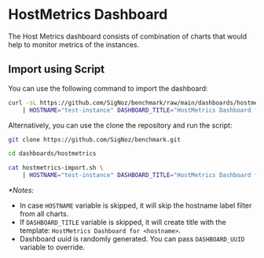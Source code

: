 # HostMetrics Dashboard

The Host Metrics dashboard consists of combination of charts that would help to monitor metrics of the instances.


## Import using Script

You can use the following command to import the dashboard:

```bash
curl -sL https://github.com/SigNoz/benchmark/raw/main/dashboards/hostmetrics/hostmetrics-import.sh \
    | HOSTNAME="test-instance" DASHBOARD_TITLE="HostMetrics Dashboard for test-instance" bash
```

Alternatively, you can use the clone the repository and run the script:

```bash
git clone https://github.com/SigNoz/benchmark.git

cd dashboards/hostmetrics

cat hostmetrics-import.sh \
    | HOSTNAME="test-instance" DASHBOARD_TITLE="HostMetrics Dashboard for test-instance" bash
```

_*Notes:_
- In case `HOSTNAME` variable is skipped, it will skip the hostname label filter from all charts.
- If `DASHBOARD_TITLE` variable is skipped, it will create title with the template: `HostMetrics Dashboard for <hostname>`.
- Dashboard uuid is randomly generated. You can pass `DASHBOARD_UUID` variable to override.
